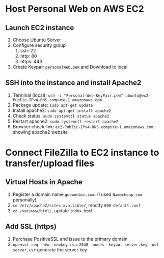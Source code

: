 # Host Personal Web on AWS EC2
## Launch EC2 instance
1. Choose Ubuntu Server
2. Configure security group
    1. ssh: 22
    2. http: 80
    3. https: 443
3. Create Keypair `personalWeb.pem` and Download to local
## SSH into the instance and install Apache2
1. Terminal (local): `ssh -i "Personal-Web-KeyPair.pem" ubuntu@ec2-Public-IPv4-DNS.compute-1.amazonaws.com`
2. Package update: `sudo apt-get update `
3. Install apache2: `sudo apt-get install apache2`
3. Check status: `sudo systemctl status apache2`
4. Restart apache2: `sudo systemctl restart apache2`
5. Browser check link: `ec2-Public-IPv4-DNS.compute-1.amazonaws.com` showing apache2 website

# Connect FileZilla to EC2 instance to transfer/upload files
## Virtual Hosts in Apache
1. Register a domain name `guowenbin.com`. (I used `Namecheap.com` personally)
2. `cd /etc/apache2/sites-available/`, modify `000-default.conf`
3. `cd /var/www/html/`, update `index.html`

## Add SSL (https)
1. Purchase PositiveSSL and issue to the primary domain
2. `openssl req -new -newkey rsa:2048 -nodes -keyout server.key -out server.csr` generate the server key
